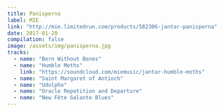 ```yaml
---
title: Panisperna
label: MIE
link: "http://mie.limitedrun.com/products/582306-jantar-panisperna"
date: 2017-01-20
compilation: false
image: /assets/img/panisperna.jpg
tracks:
  - name: "Born Without Bones"
  - name: "Humble Moths"
    link: "https://soundcloud.com/miemusic/jantar-humble-moths"
  - name: "Saint Margaret of Antioch"
  - name: "Udolpho"
  - name: "Oracle Repetition and Departure"
  - name: "New Fête Galante Blues"
---
```


